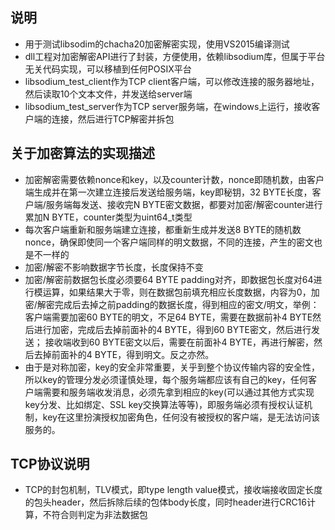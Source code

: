 ## 说明
- 用于测试libsodim的chacha20加密解密实现，使用VS2015编译测试
- dll工程对加密解密API进行了封装，方便使用，依赖libsodium库，但属于平台无关代码实现，可以移植到任何POSIX平台
- libsodium_test_client作为TCP client客户端，可以修改连接的服务器地址，然后读取10个文本文件，并发送给server端
- libsodium_test_server作为TCP server服务端，在windows上运行，接收客户端的连接，然后进行TCP解密并拆包

## 关于加密算法的实现描述
- 加密解密需要依赖nonce和key，以及counter计数，nonce即随机数，由客户端生成并在第一次建立连接后发送给服务端，key即秘钥，32 BYTE长度，客户端/服务端每发送、接收完N BYTE密文数据，都要对加密/解密counter进行累加N BYTE，counter类型为uint64_t类型
- 每次客户端重新和服务端建立连接，都重新生成并发送8 BYTE的随机数nonce，确保即使同一个客户端同样的明文数据，不同的连接，产生的密文也是不一样的
- 加密/解密不影响数据字节长度，长度保持不变
- 加密/解密前数据包长度必须要64 BYTE padding对齐，即数据包长度对64进行模运算，如果结果大于零，则在数据包前填充相应长度数据，内容为0，加密/解密完成后去掉之前padding的数据长度，得到相应的密文/明文，举例：客户端需要加密60 BYTE的明文，不足64 BYTE，需要在数据前补4 BYTE然后进行加密，完成后去掉前面补的4 BYTE，得到60 BYTE密文，然后进行发送； 接收端收到60 BYTE密文以后，需要在前面补4 BYTE，再进行解密，然后去掉前面补的4 BYTE，得到明文。反之亦然。
- 由于是对称加密，key的安全非常重要，关乎到整个协议传输内容的安全性，所以key的管理分发必须谨慎处理，每个服务端都应该有自己的key，任何客户端需要和服务端收发消息，必须先拿到相应的key(可以通过其他方式实现key分发、比如绑定、SSL key交换算法等等)，即服务端必须有授权认证机制，key在这里扮演授权加密角色，任何没有被授权的客户端，是无法访问该服务的。

## TCP协议说明
- TCP的封包机制，TLV模式，即type length value模式，接收端接收固定长度的包头header，然后拆除后续的包体body长度，同时header进行CRC16计算，不符合则判定为非法数据包